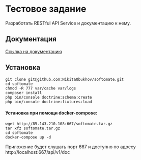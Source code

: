 Тестовое задание
==================

Разработать RESTful API Service и документацию к нему.

Документация
-------------

[Ссылка на документацию](http://85.143.210.108:667/api/v1/doc)

Установка
-------------

    git clone git@github.com:NikitaObukhov/softomate.git
    cd softomate
    chmod -R 777 var/cache var/logs
    composer install
    php bin/console doctrine:schema:create
    php bin/console doctrine:fixtures:load


#### Установка при помощи docker-compose:

    wget http://85.143.210.108:667/softomate.tar.gz
    tar xfz softomate.tar.gz
    cd softomate
    docker-compose up -d

Приложение будет слушать порт 667 и доступно по адресу http://localhost:667/api/v1/doc
